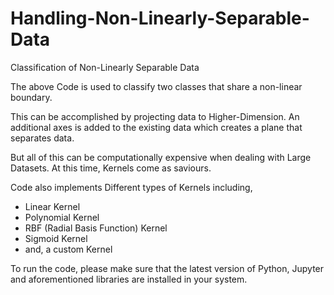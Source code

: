 # Handling-Non-Linearly-Separable-Data
Classification of Non-Linearly Separable Data

The above Code is used to classify two classes that share a non-linear boundary.

This can be accomplished by projecting data to Higher-Dimension. An additional axes is added to the existing data which creates a plane that separates data.

But all of this can be computationally expensive when dealing with Large Datasets. At this time, Kernels come as saviours.

Code also implements Different types of Kernels including,
- Linear Kernel
- Polynomial Kernel
- RBF (Radial Basis Function) Kernel
- Sigmoid Kernel
- and, a custom Kernel

To run the code, please make sure that the latest version of Python, Jupyter and aforementioned libraries are installed in your system.
